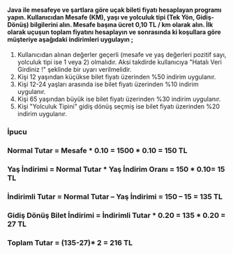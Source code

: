 #### Java ile mesafeye ve şartlara göre uçak bileti fiyatı hesaplayan programı yapın. Kullanıcıdan Mesafe (KM), yaşı ve yolculuk tipi (Tek Yön, Gidiş-Dönüş) bilgilerini alın. Mesafe başına ücret 0,10 TL / km olarak alın. İlk olarak uçuşun toplam fiyatını hesaplayın ve sonrasında ki koşullara göre müşteriye aşağıdaki indirimleri uygulayın ;

1. Kullanıcıdan alınan değerler geçerli (mesafe ve yaş değerleri pozitif sayı, yolculuk tipi ise 1 veya 2) olmalıdır. Aksi takdirde kullanıcıya "Hatalı Veri Girdiniz !" şeklinde bir uyarı verilmelidir.
2. Kişi 12 yaşından küçükse bilet fiyatı üzerinden %50 indirim uygulanır.
3. Kişi 12-24 yaşları arasında ise bilet fiyatı üzerinden %10 indirim uygulanır.
4. Kişi 65 yaşından büyük ise bilet fiyatı üzerinden %30 indirim uygulanır.
5. Kişi "Yolculuk Tipini" gidiş dönüş seçmiş ise bilet fiyatı üzerinden %20 indirim uygulanır.

### İpucu
### Normal Tutar = Mesafe * 0.10 = 1500 * 0.10 = 150 TL
### Yaş İndirimi = Normal Tutar * Yaş İndirim Oranı = 150 * 0.10= 15 TL
### İndirimli Tutar = Normal Tutar – Yaş İndirimi = 150 – 15 = 135 TL
### Gidiş Dönüş Bilet İndirimi = İndirimli Tutar * 0.20 = 135 * 0.20 = 27 TL
### Toplam Tutar = (135-27)* 2 = 216 TL
